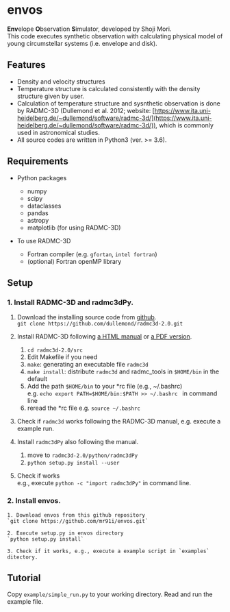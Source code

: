 # **envos**

**Env**elope **O**bservation **S**imulator, developed by Shoji Mori.    
This code executes synthetic observation with calculating physical model of young circumstellar systems (i.e. envelope and disk). 

## Features
- Density and velocity structures  
- Temperature structure is calculated consistently with the density structure given by user.
- Calculation of temperature structure and sysnthetic observation is done by RADMC-3D (Dullemond et al. 2012; website: [https://www.ita.uni-heidelberg.de/~dullemond/software/radmc-3d/](https://www.ita.uni-heidelberg.de/~dullemond/software/radmc-3d/)), which is commonly used in astronomical studies. 
- All source codes are written in Python3 (ver. >= 3.6).

## Requirements
- Python packages
    - numpy
    - scipy
    - dataclasses
    - pandas
    - astropy
    - matplotlib (for using RADMC-3D)

- To use RADMC-3D
     - Fortran compiler (e.g. `gfortan`, `intel fortran`)
     - (optional) Fortran openMP library

## Setup
### 1. Install RADMC-3D and radmc3dPy. 
1. Download the installing source code from [github](https://github.com/dullemond/radmc3d-2.0).  
`git clone https://github.com/dullemond/radmc3d-2.0.git`

2. Install RADMC-3D following [a HTML manual](https://www.ita.uni-heidelberg.de/~dullemond/software/radmc-3d/manual_radmc3d/index.html) or [a PDF version](https://www.ita.uni-heidelberg.de/~dullemond/software/radmc-3d/radmc3d.pdf).  
    1. `cd radmc3d-2.0/src`
    2. Edit Makefile if you need
    3. `make`: generating an executable file `radmc3d`
    4. `make install`: distribute `radmc3d` and radmc_tools in `$HOME/bin` in the default
    5. Add the path `$HOME/bin` to your \*rc file (e.g., ~/.bashrc)  
       e.g. `echo export PATH=$HOME/bin:$PATH >> ~/.bashrc ` in command line
    6. reread the \*rc file e.g. `source ~/.bashrc` 

 3. Check if `radmc3d` works following the RADMC-3D manual, e.g. execute a example run.

 4. Install `radmc3dPy` also following the manual. 
    1. move to `radmc3d-2.0/python/radmc3dPy`  
    2. `python setup.py install --user`  
  
 5. Check if works  
 e.g., execute `python -c "import radmc3dPy"` in command line.   


### 2. Install envos.

    1. Download envos from this github repository  
    `git clone https://github.com/mr91i/envos.git` 

    2. Execute setup.py in envos directory  
    `python setup.py install`
    
    3. Check if it works, e.g., execute a example script in `examples` ditectory.


<!--

    * Put the dust opacity table and molecular line table that you want to use in RADMC-3D, into a directory.  Initially, (e.g., `storage/dustkappa_MRN20.inp`, `storage/molecule_c18o.inp`)dustkappa_XXX.inp and molecule_XXX.inp file can be found in directories of RADMC-3D package. One can also get any molecule_XXX.inp from [*Leiden Atomic and Molecular Database*](https://home.strw.leidenuniv.nl/~moldata/))

-->



 


## Tutorial
Copy `example/simple_run.py` to your working directory. Read and run the example file.


